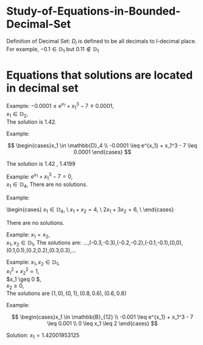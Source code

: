 # Study-of-Equations-in-Bounded-Decimal-Set
Definition of Decimal Set: $D_l$ is defined to be all decimals to l-decimal place. \
For example, $-0.1 \in \mathbb{D} _1$ but $0.11 \notin \mathbb{D} _1$

# Equations that solutions are located in decimal set
Example:
$-0.0001 \leq e^{x_1} + x_1^3 - 7 \leq 0.0001$, \
$x_1 \in \mathbb{D} _2$, \
The solution is $1.42$.


Example:

$$
\begin{cases}x_1 \in \mathbb{D}_4  \\
-0.0001 \leq e^{x_1} + x_1^3 - 7 \leq 0.0001
\end{cases} 
$$


The solution is $1.42$ , $1.4199$

Example:
$e^{x_1} + x_1^3 - 7 = 0$, \
$x_1 \in \mathbb{D} _4$, 
There are no solutions.

Example:

\begin{cases}
$x_1 \in \mathbb{D} _4$, \\
$x_1 + x_2 = 4$, \\
$2x_1 + 3x_2 = 6$, \\
\end{cases}


There are no solutions.

Example:
$x_1 =  x_2$, \
$x_1,x_2 \in \mathbb{D} _1$, 
The solutions are: ...,(-0.3,-0.3),(-0.2,-0.2),(-0.1,-0.1),(0,0),(0.1,0.1),(0.2,0.2),(0.3,0.3),...


Example: $x_1, x_2 \in \mathbb{D} _1$, \
$x_1^2 + x_2^2 = 1$, \
$x_1 \geq 0 $, \
$x_2 \geq 0$, \
The solutions are $(1,0),(0,1),(0.8,0.6),(0.6,0.8)$


Example:

$$
\begin{cases}x_1 \in \mathbb{B}_{12}  \\
-0.001 \leq e^{x_1} + x_1^3 - 7 \leq 0.001 \\
0 \leq x_1 \leq 2
\end{cases} 
$$


Solution:  $x_1 = 1.42001953125$
